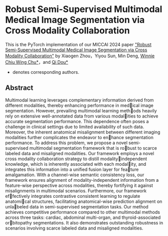# Robust Semi-Supervised Multimodal Medical Image Segmentation via Cross Modality Collaboration

This is the PyTorch implementation of our MICCAI 2024 paper ["Robust Semi-Supervised Multimodal Medical Image Segmentation via Cross Modality Collaboration"](https://github.com/med-air/CMC) by Xiaogen Zhou，Yiyou Sun, Min Deng, [Winnie Chiu Wing Chu*](https://scholar.google.com/citations?user=qgTwajMAAAAJ&hl=zh-CN&oi=ao)，and [Qi Dou*](https://www.cse.cuhk.edu.hk/~qdou/)
* denotes corresponding authors.


## Abstract
Multimodal learning leverages complementary information
derived from different modalities, thereby enhancing performance in medical image segmentation. However, prevailing multimodal learning methods heavily rely on extensive well-annotated data from various modalities to achieve accurate segmentation performance. This dependence
often poses a challenge in clinical settings due to limited availability
of such data. Moreover, the inherent anatomical misalignment between
different imaging modalities further complicates the endeavor to enhance segmentation performance. To address this problem, we propose
a novel semi-supervised multimodal segmentation framework that is robust to scarce labeled data and misaligned modalities. Our framework
employs a novel cross modality collaboration strategy to distill modalityindependent knowledge, which is inherently associated with each modality, and integrates this information into a unified fusion layer for feature amalgamation. With a channel-wise semantic consistency loss, our
framework ensures alignment of modality-independent information from
a feature-wise perspective across modalities, thereby fortifying it against
misalignments in multimodal scenarios. Furthermore, our framework effectively integrates contrastive consistent learning to regulate anatomical structures, facilitating anatomical-wise prediction alignment on unlabeled data in semi-supervised segmentation tasks. Our method achieves
competitive performance compared to other multimodal methods across
three tasks: cardiac, abdominal multi-organ, and thyroid-associated orbitopathy segmentations. It also demonstrates outstanding robustness in
scenarios involving scarce labeled data and misaligned modalities.
